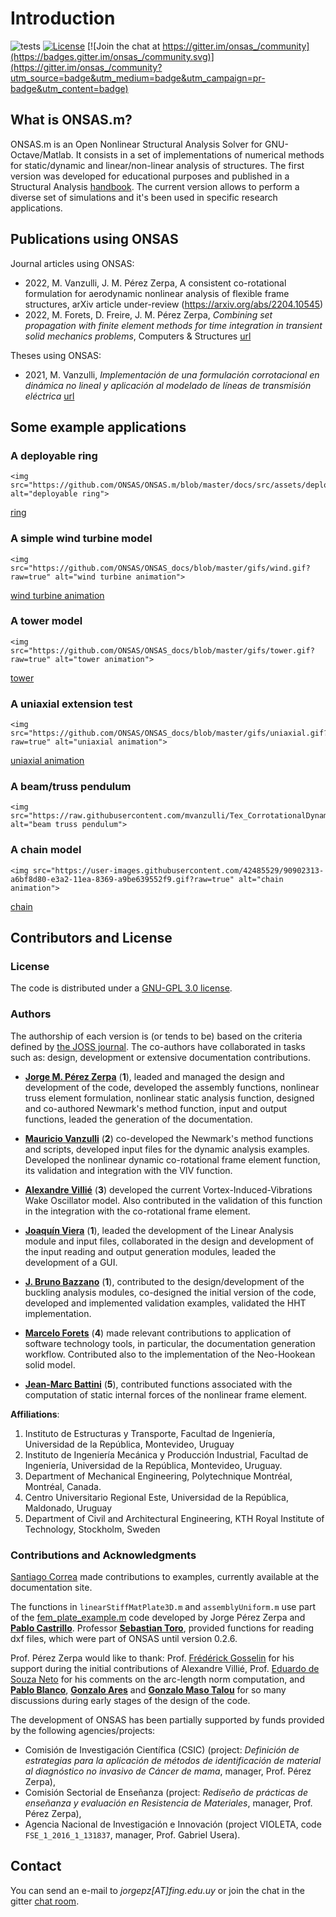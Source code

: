 
# Introduction

![tests](https://github.com/ONSAS/ONSAS.m/workflows/tests/badge.svg)
[![License](https://img.shields.io/badge/License-GPLv3-green.svg)](https://github.com/ONSAS/ONSAS.m/blob/master/COPYING.txt)
[![Join the chat at https://gitter.im/onsas_/community](https://badges.gitter.im/onsas_/community.svg)](https://gitter.im/onsas_/community?utm_source=badge&utm_medium=badge&utm_campaign=pr-badge&utm_content=badge)


## What is ONSAS.m?

ONSAS.m is an Open Nonlinear Structural Analysis Solver for GNU-Octave/Matlab. It consists in a set of implementations of numerical methods for static/dynamic and linear/non-linear analysis of structures. The first version was developed for educational purposes and published in a Structural Analysis [handbook](https://www.colibri.udelar.edu.uy/jspui/bitstream/20.500.12008/22106/1/Bazzano_P%c3%a9rezZerpa_Introducci%c3%b3n_al_An%c3%a1lisis_No_Lineal_de_Estructuras_2017.pdf). The current version allows to perform a diverse set of simulations and it's been used in specific research applications.

## Publications using ONSAS

Journal articles using ONSAS:

 * 2022, M. Vanzulli, J. M. Pérez Zerpa, A consistent co-rotational formulation for aerodynamic nonlinear analysis of flexible frame structures, arXiv article under-review (https://arxiv.org/abs/2204.10545)
 * 2022, M. Forets, D. Freire, J. M. Pérez Zerpa, *Combining set propagation with finite element methods for time integration in transient solid mechanics problems*, Computers & Structures [url](https://www.sciencedirect.com/science/article/abs/pii/S0045794921002212?dgcid=coauthor)

Theses using ONSAS:

 * 2021, M. Vanzulli, *Implementación de una formulación corrotacional en dinámica no lineal y aplicación al modelado de líneas de transmisión eléctrica* [url](https://www.colibri.udelar.edu.uy/jspui/handle/20.500.12008/28388)


## Some example applications

### A deployable ring

```@raw html
<img src="https://github.com/ONSAS/ONSAS.m/blob/master/docs/src/assets/deployableRing.gif" alt="deployable ring">
```

[ring](https://github.com/ONSAS/ONSAS.m/blob/master/docs/src/assets/deployableRing.gif?raw=true)


### A simple wind turbine model

```@raw html
<img src="https://github.com/ONSAS/ONSAS_docs/blob/master/gifs/wind.gif?raw=true" alt="wind turbine animation">
```
[wind turbine animation](https://github.com/ONSAS/ONSAS_docs/blob/master/gifs/wind.gif?raw=true)

### A tower model

```@raw html
<img src="https://github.com/ONSAS/ONSAS_docs/blob/master/gifs/tower.gif?raw=true" alt="tower animation">
```

[tower](https://github.com/ONSAS/ONSAS_docs/blob/master/gifs/tower.gif?raw=true)

### A uniaxial extension test

```@raw html
<img src="https://github.com/ONSAS/ONSAS_docs/blob/master/gifs/uniaxial.gif?raw=true" alt="uniaxial animation">
```
[uniaxial animation](https://github.com/ONSAS/ONSAS_docs/blob/master/gifs/uniaxial.gif?raw=true)

### A beam/truss pendulum

```@raw html
<img src="https://raw.githubusercontent.com/mvanzulli/Tex_CorrotationalDynamicTL_TesisMV/main/Presentacion/Videos/3.gif" alt="beam truss pendulum">
```

### A chain model

```@raw html
<img src="https://user-images.githubusercontent.com/42485529/90902313-a6bf8d80-e3a2-11ea-8369-a9be639552f9.gif?raw=true" alt="chain animation">
```
[chain](https://user-images.githubusercontent.com/42485529/90902313-a6bf8d80-e3a2-11ea-8369-a9be639552f9.gif?raw=true)


## Contributors and License

### License

The code is distributed under a [GNU-GPL 3.0 license](https://www.gnu.org/licenses/gpl-3.0.html).

### Authors

The authorship of each version is (or tends to be) based on the criteria defined by [the JOSS journal](https://joss.readthedocs.io/en/latest/submitting.html#authorship). The co-authors have collaborated in tasks such as: design, development or extensive documentation contributions.

* [**Jorge M. Pérez Zerpa**](https://scholar.google.com.uy/citations?user=Qb476KIAAAAJ&hl=en) (**1**), leaded and managed the design and development of the code, developed the assembly functions, nonlinear truss element formulation, nonlinear static analysis function, designed and co-authored Newmark's method function, input and output functions, leaded the generation of the documentation.

* [**Mauricio Vanzulli**](https://github.com/mvanzulli) (**2**) co-developed the Newmark's method functions and scripts, developed input files for the dynamic analysis examples. Developed the nonlinear dynamic co-rotational frame element function, its validation and integration with the VIV function. 

* [**Alexandre Villié**](https://www.linkedin.com/in/alexandre-villi%C3%A9-343870187/) (**3**) developed the current Vortex-Induced-Vibrations Wake Oscillator model. Also contributed in the validation of this function in the integration with the co-rotational frame element.

* [**Joaquín Viera**](https://exportcvuy.anii.org.uy/cv/?b6b1cd2fe90a9c29279eedb0d3cc4c4d) (**1**), leaded the development of the Linear Analysis module and input files, collaborated in the design and development of the input reading and output generation modules, leaded the development of a GUI.

* [**J. Bruno Bazzano**](https://uy.linkedin.com/in/juan-bruno-bazzano-garc%C3%ADa-a045bb56) (**1**), contributed to the design/development of the buckling analysis modules, co-designed the initial version of the code, developed and implemented validation examples, validated the HHT implementation.

* [**Marcelo Forets**](https://scholar.google.fr/citations?user=XSJzDEsAAAAJ&hl=en) (**4**) made relevant contributions to application of software technology tools, in particular, the documentation generation workflow. Contributed also to the implementation of the Neo-Hookean solid model.

* [**Jean-Marc Battini**](https://scholar.google.com/citations?user=7dzVcKoAAAAJ&hl=en) (**5**), contributed functions associated with the computation of static internal forces of the nonlinear frame element.

**Affiliations**:

 1. Instituto de Estructuras y Transporte, Facultad de Ingeniería, Universidad de la República, Montevideo, Uruguay
 1. Instituto de Ingeniería Mecánica y Producción Industrial, Facultad de Ingeniería, Universidad de la República, Montevideo, Uruguay.
 1. Department of Mechanical Engineering, Polytechnique Montréal, Montréal, Canada.
 1. Centro Universitario Regional Este, Universidad de la República, Maldonado, Uruguay
 1. Department of Civil and Architectural Engineering, KTH Royal Institute of Technology, Stockholm, Sweden

### Contributions and Acknowledgments

[Santiago Correa](https://github.com/santiago-correa-89) made contributions to examples, currently available at the documentation site.

The functions in `linearStiffMatPlate3D.m` and `assemblyUniform.m` use part of the [fem_plate_example.m](https://www.fing.edu.uy/~jorgepz/files/fem_plate_example.m) code developed by Jorge Pérez Zerpa and [**Pablo Castrillo**](https://www.fing.edu.uy/~pabloc/). Professor [**Sebastian Toro**](https://scholar.google.com/citations?user=7Z3ruPAAAAAJ&hl=es), provided functions for reading dxf files, which were part of ONSAS until version 0.2.6.

Prof. Pérez Zerpa would like to thank: Prof. [Frédérick Gosselin](https://fgosselin.meca.polymtl.ca/?lang=en) for his support during the initial contributions of Alexandre Villié, Prof. [Eduardo de Souza Neto](https://scholar.google.com/citations?user=Yrk2yIMAAAAJ&hl=en) for his comments on the arc-length norm computation, and [**Pablo Blanco**](https://scholar.google.com/citations?user=X0382ScAAAAJ&hl=es),
 [**Gonzalo Ares**](https://scholar.google.com/citations?user=lCeQOH0AAAAJ&hl=en) and [**Gonzalo Maso Talou**](https://unidirectory.auckland.ac.nz/profile/g-masotalou) for so many discussions during early stages of the design of the code.

The development of ONSAS has been partially supported by funds provided by the following agencies/projects:
 - Comisión de Investigación Científica (CSIC) (project: *Definición de estrategias para la aplicación de métodos de identificación de material al diagnóstico no invasivo de Cáncer de mama*, manager, Prof. Pérez Zerpa),
 - Comisión Sectorial de Enseñanza (project: *Rediseño de prácticas de enseñanza y evaluación en Resistencia de Materiales*, manager, Prof. Pérez Zerpa),
 - Agencia Nacional de Investigación e Innovación (project VIOLETA, code `FSE_1_2016_1_131837`, manager, Prof. Gabriel Usera).


## Contact

You can send an e-mail to _jorgepz[AT]fing.edu.uy_ or join the chat in the gitter [chat room](https://gitter.im/onsas_/community).
